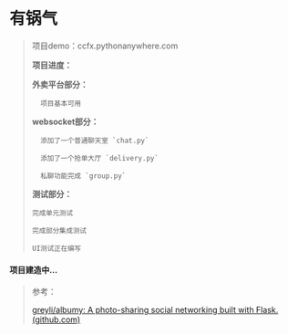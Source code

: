 # 有锅气

> 项目demo：ccfx.pythonanywhere.com
> 
> **项目进度：**
>
> 	**外卖平台部分：**
>
> 		项目基本可用
>
> 	**websocket部分：**
>
> 		添加了一个普通聊天室 `chat.py`
>
> 		添加了一个抢单大厅 `delivery.py`
>
> 		私聊功能完成 `group.py`
> 
>   **测试部分：**
>   
>     完成单元测试
>     
>     完成部分集成测试
>     
>     UI测试正在编写

#### 项目建造中…

> 参考：
>
> [greyli/albumy: A photo-sharing social networking built with Flask. (github.com)](https://github.com/greyli/albumy)

